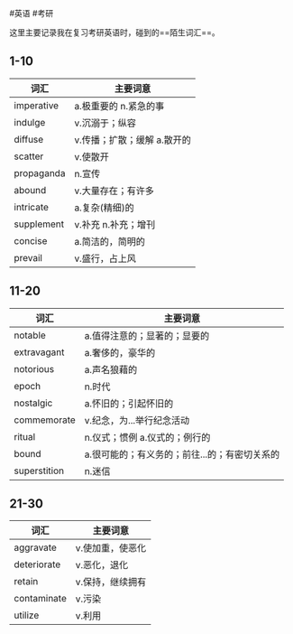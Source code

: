 #英语 #考研

这里主要记录我在复习考研英语时，碰到的==陌生词汇==。

## 1-10

| 词汇        | 主要词意                     |
| ----------- | ---------------------------- |
| imperative  | a.极重要的 n.紧急的事        |
| indulge     | v.沉溺于；纵容               |
| diffuse     | v.传播；扩散；缓解 a.散开的  |
| scatter     | v.使散开                     |
| propaganda  | n.宣传                       |
| abound      | v.大量存在；有许多           |
| intricate   | a.复杂(精细)的               |
| supplement  | v.补充 n.补充；增刊          |
| concise     | a.简洁的，简明的             |
| prevail     | v.盛行，占上风               |

## 11-20

| 词汇         | 主要词意                                      |
| ------------ | --------------------------------------------- |
| notable      | a.值得注意的；显著的；显要的                  |
| extravagant  | a.奢侈的，豪华的                              |
| notorious    | a.声名狼藉的                                  |
| epoch        | n.时代                                        |
| nostalgic    | a.怀旧的；引起怀旧的                          |
| commemorate  | v.纪念，为...举行纪念活动                     |
| ritual       | n.仪式；惯例 a.仪式的；例行的                 |
| bound        | a.很可能的；有义务的；前往...的；有密切关系的 |
| superstition | n.迷信                                              |

## 21-30

| 词汇        | 主要词意         |
| ----------- | ---------------- |
| aggravate   | v.使加重，使恶化 |
| deteriorate | v.恶化，退化     |
| retain      | v.保持，继续拥有 |
| contaminate | v.污染           |
| utilize     | v.利用           |


